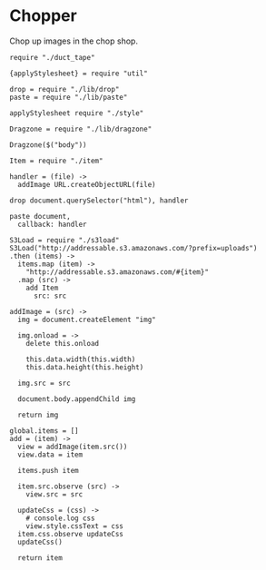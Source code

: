 Chopper
=======

Chop up images in the chop shop.

    require "./duct_tape"

    {applyStylesheet} = require "util"

    drop = require "./lib/drop"
    paste = require "./lib/paste"

    applyStylesheet require "./style"

    Dragzone = require "./lib/dragzone"

    Dragzone($("body"))
    
    Item = require "./item"

    handler = (file) ->
      addImage URL.createObjectURL(file)

    drop document.querySelector("html"), handler

    paste document,
      callback: handler

    S3Load = require "./s3load"
    S3Load("http://addressable.s3.amazonaws.com/?prefix=uploads")
    .then (items) ->
      items.map (item) ->
        "http://addressable.s3.amazonaws.com/#{item}"
      .map (src) ->
        add Item
          src: src

    addImage = (src) ->
      img = document.createElement "img"

      img.onload = ->
        delete this.onload

        this.data.width(this.width)
        this.data.height(this.height)

      img.src = src

      document.body.appendChild img

      return img

    global.items = []
    add = (item) ->
      view = addImage(item.src())
      view.data = item

      items.push item

      item.src.observe (src) ->
        view.src = src

      updateCss = (css) ->
        # console.log css
        view.style.cssText = css
      item.css.observe updateCss
      updateCss()

      return item
